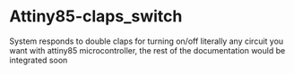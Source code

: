 # Attiny85-claps_switch
System responds to double claps for turning on/off 
literally any circuit you want with 
attiny85 microcontroller, the rest of the documentation
would be integrated soon
